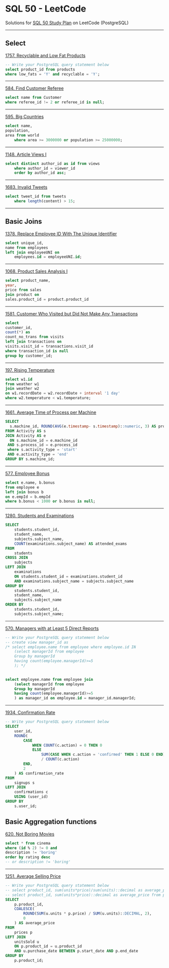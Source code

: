 # SQL 50 - LeetCode

Solutions for [SQL 50 Study Plan](https://leetcode.com/studyplan/top-sql-50/) on LeetCode (PostgreSQL)

---

## Select

[1757. Recyclable and Low Fat Products](https://leetcode.com/problems/recyclable-and-low-fat-products/description/)

```sql
-- Write your PostgreSQL query statement below
select product_id from products 
where low_fats = 'Y' and recyclable = 'Y';
```

---

[584. Find Customer Referee](https://leetcode.com/problems/find-customer-referee/description/?envType=study-plan-v2&envId=top-sql-50)

```sql
select name from Customer
where referee_id != 2 or referee_id is null;
```

---
[595. Big Countries](https://leetcode.com/problems/big-countries/description/?envType=study-plan-v2&envId=top-sql-50)

```sql
select name, 
population, 
area from world
    where area >= 3000000 or population >= 25000000;
```

---
[1148. Article Views I](https://leetcode.com/problems/article-views-i/description/?envType=study-plan-v2&envId=top-sql-50)

```sql
select distinct author_id as id from views
    where author_id = viewer_id
    order by author_id asc;
```

---

[1683. Invalid Tweets](https://leetcode.com/problems/invalid-tweets/description/?envType=study-plan-v2&envId=top-sql-50)

```sql
select tweet_id from tweets
    where length(content) > 15;
```

---

## Basic Joins

[1378. Replace Employee ID With The Unique Identifier](https://leetcode.com/problems/replace-employee-id-with-the-unique-identifier/description/?envType=study-plan-v2&envId=top-sql-50)

```sql
select unique_id, 
name from employees 
left join employeeUNI on 
    employees.id = employeeUNI.id;
```

---

[1068. Product Sales Analysis I](https://leetcode.com/problems/product-sales-analysis-i/description/?envType=study-plan-v2&envId=top-sql-50)

```sql
select product_name, 
year, 
price from sales 
join product on 
sales.product_id = product.product_id
```

---

[1581. Customer Who Visited but Did Not Make Any Transactions](https://leetcode.com/problems/customer-who-visited-but-did-not-make-any-transactions/description/?envType=study-plan-v2&envId=top-sql-50)

```sql
select 
customer_id, 
count(*) as 
count_no_trans from visits
left join transactions on 
visits.visit_id = transactions.visit_id 
where transaction_id is null 
group by customer_id;
```

---
[197. Rising Temperature](https://leetcode.com/problems/rising-temperature/description/?envType=study-plan-v2&envId=top-sql-50)

```sql
select w1.id 
from weather w1
join weather w2
on w1.recordDate = w2.recordDate + interval '1 day'
where w2.temperature < w1.temperature;
```

---

[1661. Average Time of Process per Machine](https://leetcode.com/problems/average-time-of-process-per-machine/?envType=study-plan-v2&envId=top-sql-50)

```sql
SELECT
  s.machine_id, ROUND(AVG(e.timestamp- s.timestamp)::numeric, 3) AS processing_time
FROM Activity AS s
JOIN Activity AS e
  ON s.machine_id = e.machine_id
 AND s.process_id = e.process_id
 where s.activity_type = 'start'
 AND e.activity_type = 'end'
GROUP BY s.machine_id;
```

---

[577. Employee Bonus](https://leetcode.com/problems/employee-bonus/description/?envType=study-plan-v2&envId=top-sql-50)

```sql
select e.name, b.bonus 
from employee e 
left join bonus b 
on e.empId = b.empId
where b.bonus < 1000 or b.bonus is null;
```

---

[1280. Students and Examinations](https://leetcode.com/problems/students-and-examinations/description/?envType=study-plan-v2&envId=top-sql-50)

```sql
SELECT 
    students.student_id,
    student_name, 
    subjects.subject_name,
    COUNT(examinations.subject_name) AS attended_exams
FROM 
    students 
CROSS JOIN 
    subjects 
LEFT JOIN 
    examinations 
    ON students.student_id = examinations.student_id 
    AND examinations.subject_name = subjects.subject_name
GROUP BY 
    students.student_id,
    student_name, 
    subjects.subject_name
ORDER BY 
    students.student_id,
    subjects.subject_name;

```

---
[570. Managers with at Least 5 Direct Reports](https://leetcode.com/problems/managers-with-at-least-5-direct-reports/description/?envType=study-plan-v2&envId=top-sql-50)

```sql
-- Write your PostgreSQL query statement below
-- create view manager_id as
/* select employee.name from employee where employee.id IN
    (select managerId from employee 
    Group by managerId
    having count(employee.managerId)>=5
    ); */
   

select employee.name from employee join
    (select managerId from employee 
    Group by managerId
    having count(employee.managerId)>=5
    ) as manager_id on employee.id = manager_id.managerId;
```

---
[1934. Confirmation Rate](https://leetcode.com/problems/confirmation-rate/description/?envType=study-plan-v2&envId=top-sql-50)

```sql
-- Write your PostgreSQL query statement below
SELECT 
    user_id, 
    ROUND(
        CASE 
            WHEN COUNT(c.action) = 0 THEN 0
            ELSE 
                SUM(CASE WHEN c.action = 'confirmed' THEN 1 ELSE 0 END)::DECIMAL 
                / COUNT(c.action) 
        END, 
        2
    ) AS confirmation_rate
FROM 
    signups s
LEFT JOIN 
    confirmations c 
    USING (user_id)
GROUP BY 
    s.user_id;

```

## Basic Aggregation functions

[620. Not Boring Movies](https://leetcode.com/problems/not-boring-movies/description/?envType=study-plan-v2&envId=top-sql-50)

```sql
select * from cinema
where (id % 2) != 0 and
description != 'boring'
order by rating desc
-- or description != 'boring'
```

---

[1251. Average Selling Price](https://leetcode.com/problems/average-selling-price/description/?envType=study-plan-v2&envId=top-sql-50)

```sql
-- Write your PostgreSQL query statement below
-- select product_id, sum(units*price)/sum(units)::decimal as average_price from prices
-- select product_id, sum(units*price)::decimal as average_price from prices
SELECT 
    p.product_id, 
    COALESCE(
        ROUND(SUM(u.units * p.price) / SUM(u.units)::DECIMAL, 2), 
        0
    ) AS average_price
FROM 
    prices p
LEFT JOIN 
    unitsSold u 
    ON p.product_id = u.product_id 
    AND u.purchase_date BETWEEN p.start_date AND p.end_date
GROUP BY 
    p.product_id;

 ```
